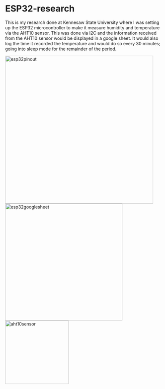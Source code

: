 # ESP32-research

This is my research done at Kennesaw State University where I was setting up the ESP32 microcontroller to make it measure humidity and temperature via the AHT10 sensor. This was done via I2C and the information received from the AHT10 sensor would be displayed in a google sheet. It would also log the time it recorded the temperature and would do so every 30 minutes; going into sleep mode for the remainder of the period.


<img width="476" alt="esp32pinout" src="https://github.com/user-attachments/assets/c8dd0dfb-fb27-4d66-83dc-43f11ff173b8">

<img width="377" alt="esp32googlesheet" src="https://github.com/user-attachments/assets/7b55de74-bac4-4da3-a6f1-833cb492ce90">

<img width="204" alt="aht10sensor" src="https://github.com/user-attachments/assets/67e141a7-a140-488f-abc3-0361f993c838">
